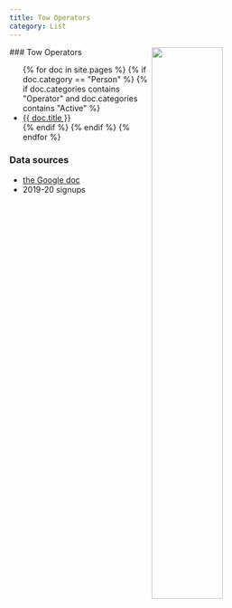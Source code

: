 ```yaml
---
title: Tow Operators
category: List
---
```

<img src="https://raw.githubusercontent.com/MeanyLodge/meanylodge.github.com/assets/img/2020-Operator.jpeg" style="width: 50%;" align="right">
### Tow Operators
<ul>
  {% for doc in site.pages %}
    {% if doc.category == "Person" %}
      {% if doc.categories contains "Operator" and doc.categories contains "Active" %}
  <li><a href="{{ doc.url }}">{{ doc.title }}</a></li>
      {% endif %}
    {% endif %}
  {% endfor %}
</ul>


### Data sources
- [the Google doc](https://docs.google.com/spreadsheets/d/18rj3pNAYnEIen49PyDT2zzw85NiUYV_r3Ec1maQO6ro/edit#gid=0)
- 2019-20 signups
